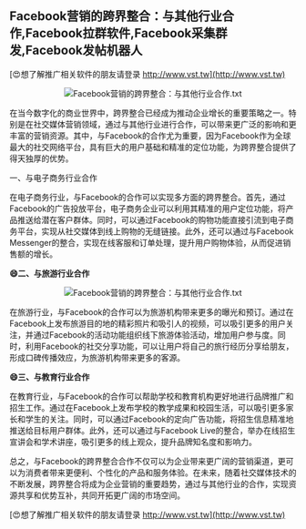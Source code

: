 ## **Facebook营销的跨界整合：与其他行业合作,Facebook拉群软件,Facebook采集群发,Facebook发帖机器人**

[😍想了解推广相关软件的朋友请登录 http://www.vst.tw](http://www.vst.tw)

 <center><img src="https://vst.tw/MP4/tuiguang/png/0.png" alt="Facebook营销的跨界整合：与其他行业合作.txt"></center>

在当今数字化的商业世界中，跨界整合已经成为推动企业增长的重要策略之一。特别是在社交媒体营销领域，通过与其他行业进行合作，可以带来更广泛的影响和更丰富的营销资源。其中，与Facebook的合作尤为重要，因为Facebook作为全球最大的社交网络平台，具有巨大的用户基础和精准的定位功能，为跨界整合提供了得天独厚的优势。

一、与电子商务行业合作

在电子商务行业，与Facebook的合作可以实现多方面的跨界整合。首先，通过Facebook的广告投放平台，电子商务企业可以利用其精准的用户定位功能，将产品推送给潜在客户群体。同时，可以通过Facebook的购物功能直接引流到电子商务平台，实现从社交媒体到线上购物的无缝链接。此外，还可以通过与Facebook Messenger的整合，实现在线客服和订单处理，提升用户购物体验，从而促进销售额的增长。

**😄二、与旅游行业合作**

 <center><img src="https://vst.tw/MP4/tuiguang/png/6.png" alt="Facebook营销的跨界整合：与其他行业合作.txt"></center>

在旅游行业，与Facebook的合作可以为旅游机构带来更多的曝光和预订。通过在Facebook上发布旅游目的地的精彩照片和吸引人的视频，可以吸引更多的用户关注，并通过Facebook的活动功能组织线下旅游体验活动，增加用户参与度。同时，利用Facebook的社交分享功能，可以让用户将自己的旅行经历分享给朋友，形成口碑传播效应，为旅游机构带来更多的客源。

**😄三、与教育行业合作**

在教育行业，与Facebook的合作可以帮助学校和教育机构更好地进行品牌推广和招生工作。通过在Facebook上发布学校的教学成果和校园生活，可以吸引更多家长和学生的关注。同时，可以通过Facebook的定向广告功能，将招生信息精准地推送给目标用户群体。此外，还可以通过与Facebook Live的整合，举办在线招生宣讲会和学术讲座，吸引更多的线上观众，提升品牌知名度和影响力。

总之，与Facebook的跨界整合合作不仅可以为企业带来更广阔的营销渠道，更可以为消费者带来更便利、个性化的产品和服务体验。在未来，随着社交媒体技术的不断发展，跨界整合将成为企业营销的重要趋势，通过与其他行业的合作，实现资源共享和优势互补，共同开拓更广阔的市场空间。

[😍想了解推广相关软件的朋友请登录 http://www.vst.tw](http://www.vst.tw)



